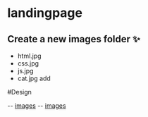 # landingpage

## Create a new images folder ✨
- html.jpg
- css.jpg
- js.jpg
- cat.jpg
add 

#Design

-- [images](https://ibb.co/znZysJ3)
-- [images](https://ibb.co/d7Fpyb1)
  
